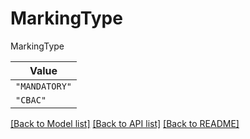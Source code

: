 # MarkingType

MarkingType

| **Value** |
| --------- |
| `"MANDATORY"` |
| `"CBAC"` |


[[Back to Model list]](../../../../README.md#models-v2-link) [[Back to API list]](../../../../README.md#apis-v2-link) [[Back to README]](../../../../README.md)
